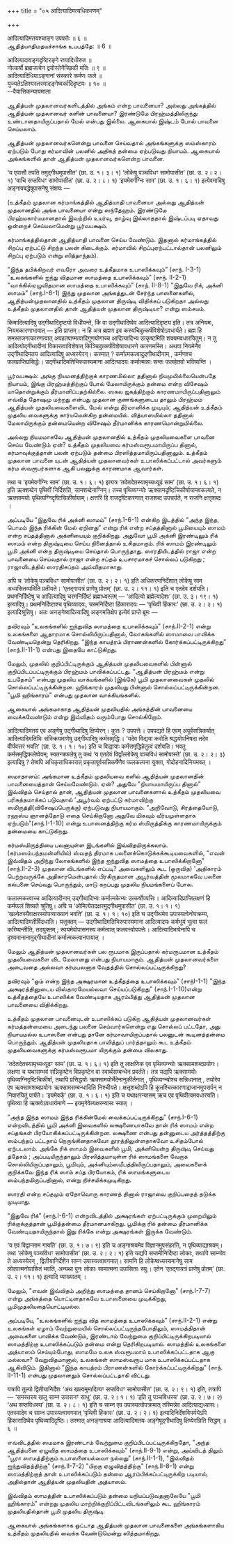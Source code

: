 +++
title = "०५ आदित्यादिमत्यधिकरणम्"

+++

आदित्यादिमतयश्चाङ्ग उपपत्तेः ॥ ६ ॥  
ஆதித்யாதிமதயச்சாங்க உபபத்தே: ॥ 6 ॥

आदित्यादावङ्गदृष्टिरङ्गे रव्यादिधीरुत ॥  
नोत्कर्षो ब्रह्मजत्वेन द्वयोस्तेनैच्छिकी मतिः ॥ ९ ॥  
आदित्यादिधियाऽङ्गानां संस्कारे कर्मणः फले ॥  
युज्यतेऽतिश्यस्तस्मादङ्गेष्वर्कादिदृष्टयः ॥ १० ॥  
--वैयासिकन्यायमाला

ஆதித்யன் முதலானவர்களிடத்தில் அங்கம் என்ற பாவனையா? அல்லது அங்கத்தில்
ஆதித்யன் முதலானவர் களின் பாவனையா? இரண்டுமே பிரஹ்மத்திலிருந்து
உண்டானதாயிருப்பதால் மேல் என்பது இல்லை. ஆகையால் இஷ்டம் போல் பாவனை
செய்யலாம்.

ஆதித்யன் முதலானவர்களென்று பாவனை செய்வதால் அங்கங்களுக்கு ஸம்ஸ்காரம்
ஏற்படும் போது கர்மாவின் பலனில் அதிகத் தன்மை ஏற்படுவது நியாயம். ஆகையால்
அங்கங்களில் தான் ஆதித்யன் முதலானவர்களென்ற பாவனை.

‘य एवासौ तपति तमुद्गीथमुपासीत’ (छा. उ. १। ३। १) ‘लोकेषु पञ्चविधꣳ
सामोपासीत’ (छा. उ. २। २। १) ‘वाचि सप्तविधꣳ सामोपासीत’ (छा. उ. २। ८।
१) ‘इयमेवर्गग्निः साम’ (छा. उ. १। ६। १) इत्येवमादिषु
अङ्गावबद्धेषूपासनेषु संशयः —

(உத்கீதம் முதலான கர்மாங்கத்தில் ஆதித்யாதி பாவனையா அல்லது ஆதித்யன்
முதலானதில் அங்க பாவனையா என்று ஸந்தேஹம். இரண்டுமே பிரஹ்மகார்யமானதால்
இவற்றில் உயர்வு, தாழ்வு இல்லாததால் இஷ்டப்படி ஏதாவது ஒன்றைச்
செய்யலாமென்று பூர்வபக்ஷம்.

கர்மாங்கத்தில்தான் ஆதித்யாதி பாவனை செய்ய வேண்டும். இதனால் கர்மாங்கத்தில்
சிறப்பு ஏற்பட்டு சிறந்த பலன் கிடைக்கும். கர்மாவில் சிறப்புஏற்பட்டால்தான்
பலனிலும் சிறப்பு ஏற்படும் என்று ஸித்தாந்தம்).

“இந்த தபிக்கிறவர் எவரோ அவரை உத்கீதமாக உபாஸிக்கவும்” (சாந். I-3-1)
“உலகங்களில் ஐந்து விதமான ஸாமத்தை உபாஸிக்கவும்” (சாந். II-2-1)
"வாக்கில்ஏழுவிதமான ஸாமத்தை உபாஸிக்கவும்" (சாந். II-8-1) "இதுவே ரிக்,
அக்னி ஸாமம்" (சாந்.I-6-1) இந்து முதலான அங்கத்துடன் சேர்ந்த பாஸனைகளில்,
ஆதித்யன்முதலானதில் உத்கீதம் முதலான திருஷ்டி விதிக்கப் படுகிறதா அல்லது
உத்கீதம் முதலானதில் தான் ஆதித்யன் முதலான திருஷ்டியா? என்று ஸம்சயம்.

किमादित्यादिषु उद्गीथादिदृष्टयो विधीयन्ते, किं वा उद्गीथादिष्वेव
आदित्यादिदृष्टय इति। तत्र अनियमः, नियमकारणाभावात् — इति प्राप्तम्। न
हि अत्र ब्रह्मण इव कस्यचिदुत्कर्षविशेषोऽवधार्यते। ब्रह्म हि
समस्तजगत्कारणत्वात् अपहतपाप्मत्वादिगुणयोगाच्च आदित्यादिभ्य उत्कृष्टमिति
शक्यमवधारयितुम्। न तु आदित्योद्गीथादीनां विकारत्वाविशेषात्
किञ्चिदुत्कर्षविशेषावधारणे कारणमस्ति। अथवा नियमेनैव उद्गीथादिमतय
आदित्यादिषु अध्यस्येरन्। कस्मात् ? कर्मात्मकत्वादुद्गीथादीनाम् ,
कर्मणश्च फलप्राप्तिप्रसिद्धेः। उद्गीथादिमतिभिरुपास्यमाना आदित्यादयः
कर्मात्मकाः सन्तः फलहेतवो भविष्यन्ति ।

பூர்வபக்ஷம்: அங்கு நியமனத்திற்குக் காரணமில்லா ததினால் நியமுமில்லையென்பதே
நியாயம், இங்கு பிரஹ்மத்திற்குப் போல் மேலாயிருக்கும் தன்மை என்ற விசேஷம்
யாதொன்றுக்கும் தீர்மானிப்பதற்கில்லை. ஸகல ஜகத்திற்கும்
காரணமாயிருப்பதினாலும் எவ்வித தோஷமு மற்றது என்பது முதலான குணங்களுடைய
தாலும் பிரஹ்மம் ஆதித்யன் முதலியவைகளைவிட மேல் என்று தீர்மானிக்க முடியும்;
ஆதித்யன் உத்கீதம் முதலிய வைகளுக்கு கார்யமென்கிற தன்மையில். வித்யாஸமில்லா
ததினால் மேலாயிருக்கும் தன்மையென்ற விசேஷம் தீர்மானிக்க காரணமொன்றுமில்லை.

அல்லது நியமமாகவே ஆதித்யன் முதலானதில் உத்கீதம் முதலியவைகளை பாவனை செய்ய
வேண்டும் ஏன்? உத்கீதம் முதலியவை கர்மஸ்வரூபமாயிருப்ப தினால்,
கர்மாவுக்குத்தான் பலன் ஏற்படும் தன்மை பிரஸித்தமாயிருப்பதினாலும்.
உத்கீதம் முதலான பாவனை யுடன் ஆதித்யன் முதலானவர்கள் உபாஸிக்கப்பட்டால்
அவர்களும் கர்ம ஸ்வரூபர்களாக ஆகி பலனுக்கு காரணமாக ஆவார்கள்.

तथा च ‘इयमेवर्गग्निः साम’ (छा. उ. १। ६। १) इत्यत्र
‘तदेतदेतस्यामृच्यध्यूढं साम’ (छा. उ. १। ६। १) इति ऋक्शब्देन पृथिवीं
निर्दिशति, सामशब्देनाग्निम्। तच्च पृथिव्यग्न्योः
ऋक्सामदृष्टिचिकीर्षायामवकल्पते, न ऋक्सामयोः
पृथिव्यग्निदृष्टिचिकीर्षायाम्। क्षत्तरि हि राजदृष्टिकरणात् राजशब्द
उपचर्यते, न राजनि क्षत्तृशब्दः ।

அப்படியே “இதுவே ரிக் அக்னி ஸாமம்" (சாந்.1-6-1) என்கிற இடத்தில் “அந்த
இந்த, பொமம் இந்த ரிக்கின் மேல் ஏறினது” என்று ரிக் என்ற சப்தத்தினால்
பூமியையும் ஸாமம் என்ற சப்தத்தினால் அக்னியையும் குறிக்கிறது. அதுவோ பூமி
அக்னி இரண்டிலும் ரிக் ஸாமம் என்ற திருஷ்டியை செய்ய நினைத்தால் உசிதமாகும்.
ரிக் ஸாமம் இரண்டிலும் பூமி அக்னி என்ற திருஷ்டியை செய்தால் பொருந்தாது.
ஸாரதியிடத்தில் ராஜா என்ற பாவனையை செய்வதால் ராஜா என்ற சப்தம் உபசாரமாகச்
சொல்லப் படுகிறது ; ராஜாவிடத்தில் ஸாரதிசப்தம் அவ்விதமாகாது.

अपि च ‘लोकेषु पञ्चविधꣳ सामोपासीत’ (छा. उ. २। २। १) इति
अधिकरणनिर्देशात् लोकेषु साम अध्यसितव्यमिति प्रतीयते। ‘एतद्गायत्रं
प्राणेषु प्रोतम्’ (छा. उ. २। ११। १) इति च एतदेव दर्शयति।
प्रथमनिर्दिष्टेषु च आदित्यादिषु चरमनिर्दिष्टं ब्रह्माध्यस्तम् — ‘आदित्यो
ब्रह्मेत्यादेशः’ (छा. उ. ३। १९। १) इत्यादिषु। प्रथमनिर्दिष्टाश्च
पृथिव्यादयः, चरमनिर्दिष्टा हिंकारादयः — ‘पृथिवी हिंकारः’ (छा. उ. २। २।
१) इत्यादिश्रुतिषु। अतः अनङ्गेष्वादित्यादिषु अङ्गमतिक्षेप इत्येवं
प्राप्ते ब्रूमः —

தவிரவும் “உலகங்களில் ஐந்துவித ஸாமத்தை உபாஸிக்கவும்" (சாந்.II-2-1) என்று
உலகங்களை ஆதாரமாக சொல்லியிருப்பதினால், லோகங்களில் ஸாமாவை பாவிக்க
வேண்டியதென்று தெரிகிறது. “இந்த காயத்ரம் பிராணன்களில்
கோர்க்கப்பட்டிருக்கிறது” (சாந்.II-11-1) என்பது இதையே காட்டுகிறது.

மேலும், முதலில் குறிப்பிட்டிருக்கும் ஆதித்யன் முதலியவைகளில் பின்னால்
குறிப்பிடப்பட்டிருக்கும் பிரஹ்மம் பாவிக்கப்பட்டது. “ஆதித்யன் பிரஹ்மம்
என்று உபதேசம்” என்பது முதலிய வாக்யங்களில் (இங்கே) பூமி முதலானவைகள்
முதலில் சொல்லப்பட்டிருக்கின்றன. ஹிங்காரம் முதலியது பின்னால்
சொல்லப்பட்டிருக்கின்றன. "பூமி ஹிங்காரம்" என்பது முதலான வாக்கியங்களில்.

ஆகையால் அங்கமாகாத ஆதித்யன் முதலியதில் அங்கத்தின் பாவனையை வைக்கவேண்டும்
என்று இவ்விதம் வரும்போது சொல்கிறோம்.

आदित्यादिमतय एव अङ्गेषु उद्गीथादिषु क्षिप्येरन्। कुतः ? उपपत्तेः।
उपपद्यते हि एवम् अपूर्वसन्निकर्षात् आदित्यादिमतिभिः संस्क्रियमाणेषु
उद्गीथादिषु कर्मसमृद्धिः। ‘यदेव विद्यया करोति श्रद्धयोपनिषदा तदेव
वीर्यवत्तरं भवति’ (छा. उ. १। १। १०) इति च विद्यायाः
कर्मसमृद्धिहेतुत्वं दर्शयति। भवतु कर्मसमृद्धिफलेष्वेवम्; स्वतन्त्रफलेषु
तु कथं ‘य एतदेवं विद्वाँल्लोकेषु पञ्चविधं सामोपास्ते’ (छा. उ. २। २। ३)
इत्यादिषु ? तेष्वपि अधिकृताधिकारात् प्रकृतापूर्वसन्निकर्षेणैव फलकल्पना
युक्ता, गोदोहनादिनियमवत् ।

ஸமாதானம்: அங்கமான உத்கீதம் முதலியவை களில் ஆதித்யன் முதலானதின்
பாவனையைத்தான் செய்யவேண்டும். ஏன்? அதுவே "நியாயமாயிருப்ப தினால்” இவ்விதம்
செய்தால் தான், ஆதித்யன் முதலான பாவனைகளால் உத்கீதம் முதலியவை
பரிசுத்தமாக்கப் படுவதால் ‘அபூர்வம் ஏற்பட்டு கர்மாவிற்கு
ஸமிருத்தி(விசேஷப்பெருக்கு) ஏற்படுவது நியாயமாகும். “அறிவோடு, சிரத்தையோடு,
ரஹஸ்ய ஞானத்தோடு எதை செய்கிறானோ அதுவே மிகவும் வீர்யமுள்ளதாக
ஏற்படும்”(சாந்.I-1-10) என்று உபாஸனத்திற்கு கர்ம ஸ்மிருத்திக்கு
காரணமாயிருக்கும் தன்மையை காட்டுகிறது.

கர்மஸ்மிருத்தியை பலனாயுள்ள இடங்களில் இவ்விதமிருக்கலாம்.
(கர்மஸம்பந்தமன்னியில்) ஸ்வதந் திரமாக பலனைக்கொடுக்கக்கூடியவைகளில், “எவன்
இவ்விதம் அறிந்து லோகங்களில் இந்த ஐந்துவித ஸாமத்தை உபாஸிக்கிறானோ"
(சாந்.II-2-3) முதலான விடங்களில் எப்படி? அவைகளிலும் கூட (ஒருவித)
'அதிகாரம் பெற்றவருக்கே அதிகாரமென்பதால் பிரகிருதமான அபூர்வத்தின் மூலமாகவே
பலனை கல்பனை செய்வது பொருந்தும், மாடு கறப்பது முதலிய நியமங்களைப் போல.

फलात्मकत्वाच्च आदित्यादीनाम् उद्गीथादिभ्यः कर्मात्मकेभ्यः
उत्कर्षोपपत्तिः। आदित्यादिप्राप्तिलक्षणं हि कर्मफलं शिष्यते श्रुतिषु।
अपि च ‘ओमित्येतदक्षरमुद्गीथमुपासीत’ (छा. उ. १। १। १)
‘खल्वेतस्यैवाक्षरस्योपव्याख्यानं भवति’ (छा. उ. १। १। १०) इति च
उद्गीथमेव उपास्यत्वेनोपक्रम्य, आदित्यादिमतीर्विदधाति। यत्तूक्तम् —
उद्गीथादिमतिभिरुपास्यमाना आदित्यादयः कर्मभूयं भूत्वा फलं करिष्यन्तीति,
तदयुक्तम् ; स्वयमेवोपासनस्य कर्मत्वात् फलवत्त्वोपपत्तेः।
आदित्यादिभावेनापि च दृश्यमानानामुद्गीथादीनां कर्मात्मकत्वानपायात् ।

மேலும் ஆதித்யன் முதலானவர்கள் பல ரூபமாக இருப்பதால் கர்மரூபமான உத்கீதம்
முதலியவைகளை விட மேலானது என்பது நியாயமாகும். ஆதித்யன் முதலானவர்களை அடைவதை
அல்லவா கர்மபலனாக வேதத்தில் சொல்லப்பட்டிருக்கிறது?

தவிரவும் “ஓம் என்ற இந்த அக்ஷரமான உத்கீதத்தை உபாஸிக்கவும்” (சாந்I-1-1)
"இந்த அக்ஷரத்தினுடைய விஸ்தாரமேயல்லவா செய்யப்படுகிறது" (சாந்.I-1-10)என்று
உத்கீதத்தையே உபாஸிக்க வேண்டியதாக ஆரம்பித்து ஆதித்யன் முதலான பாவனையை
விதிக்கிறது.

உத்கீதம் முதலான பாவனையுடன் உபாஸிக்கப் படுகிற ஆதித்யன் முதலானவர்கள்
கர்மத்தன்மையை அடைந்து பலனை செய்வார்களென்று எது சொல்லப் பட்டதோ, அது
நியாயமல்ல உபாஸனை என்பது தானே கர்மாவாயிருப்பதால் பலனுடன் கூடினத்தன்மை
பொருந்தும். ஆதித்யன் முதலியதாக பாவித்துப் பார்த்தாலும் கூட உத்கீதம்
முதலியவைகளுக்கு கர்மஸ்வரூபமா யிருக்கும் தன்மை விலகாது.

‘तदेतदेतस्यामृच्यध्यूढꣳ साम’ (छा. उ. १। ६। १) इति तु लाक्षणिक एव
पृथिव्यग्न्योः ऋक्सामशब्दप्रयोगः। लक्षणा च यथासम्भवं सन्निकृष्टेन
विप्रकृष्टेन वा स्वार्थसम्बन्धेन प्रवर्तते। तत्र यद्यपि ऋक्सामयोः
पृथिव्यग्निदृष्टिचिकीर्षा, तथापि प्रसिद्धयोः ऋक्सामयोर्भेदेनानुकीर्तनात्
, पृथिव्यग्न्योश्च सन्निधानात् , तयोरेव एष ऋक्सामशब्दप्रयोगः
ऋक्सामसम्बन्धादिति निश्चीयते। क्षत्तृशब्दोऽपि हि
कुतश्चित्कारणाद्राजानमुपसर्पन् न निवारयितुं पार्यते। ‘इयमेवर्क्’ (छा.
उ. १। ६। १) इति च यथाक्षरन्यासम् ऋच एव पृथिवीत्वमवधारयति। पृथिव्या हि
ऋक्त्वेऽवधार्यमाणे — इयमृगेवेत्यक्षरन्यासः स्यात् ।

“அந்த இந்த ஸாமம் இந்த ரிக்கின்மேல் வைக்கப்பட்டிருக்கிறது" (சாந்.I-6-1)
என்றவிடத்தில் பூமி அக்னி இவைகளில் லக்ஷணையாகவே தான் ரிக் ஸாமம் என்ற
சப்தங்கள் பிரயோகிக்கப்பட்டிருக்கின்றன. லக்ஷணை என்பது தன்னுடைய
அர்த்தத்திற்கு ஸம்பந்தப் பட்டதாய் நெருங்கினதாகவோ தூரத்திலுள்ளதாகவோ
உசிதம்போல் ஏற்படலாம். அங்கே ரிக் ஸாமம் இவைகளில் பூமி, அக்னியென்ற
திருஷ்டி செய்வது த்தேசம் ; அப்படியிருந்தாலும் பிரஸித்தமாயுள்ள ரிக்
ஸாமங்களை வேறாக சொல்லியிருப்பதாலும், பூமியும்,
அக்னியும்ஸமீபத்திலிருப்பதாலும், அவைகளைக் குறிக்கவே இந்த ரிக் ஸாம் சப்த
பிரயோகம், ரிக் ஸாமங்களுடைய ஸம்பந்தமிருப்பதினால், என்று
நிச்சயிக்கமுடிகிறது.

ஸாரதி என்ற சப்தமும் ஏதோவொரு காரணத் தினால் ராஜாவை குறிப்பதைத் தடுக்க
முடியாது.

“இதுவே ரிக்” (சாந்.I-6-1) என்றவிடத்தில் அக்ஷரங்கள் ஏற்பட்டிருக்கும்
முறையிலும் ரிக்குக்குத்தான் பூமித்தன்மை தீர்மானமாகிறது. பூமிக்கு ரிக்
தன்மை தீர்மானிக்க வேண்டியதாயிருந்தால் இது ரிக்கே என்று அக்ஷரங்கள் இருக்க
வேண்டும்.

‘य एवं विद्वान्साम गायति’ (छा. उ. १। ७। ९) इति च अङ्गाश्रयमेव
विज्ञानमुपसंहरति, न पृथिव्याद्याश्रयम्। तथा ‘लोकेषु पञ्चविधꣳ सामोपासीत’
(छा. उ. २। २। १) इति यद्यपि सप्तमीनिर्दिष्टा लोकाः, तथापि साम्न्येव ते
अध्यस्येरन् , द्वितीयानिर्देशेन साम्न उपास्यत्वावगमात्। सामनि हि
लोकेष्वध्यस्यमानेषु साम लोकात्मनोपासितं भवति, अन्यथा पुनः लोकाः
सामात्मना उपासिताः स्युः। एतेन ‘एतद्गायत्रं प्राणेषु प्रोतम्’ (छा. उ.
२। ११। १) इत्यादि व्याख्यातम् ।

மேலும், "எவன் இவ்விதம் அறிந்து ஸாமத்தை தானம் செய்கிறானோ" (சாந்.I-7-7)
என்று அங்கத்தை யொட்டினதாகவே உபாஸனையை முடிக்கிறது,
பூமிமுதலியதையொட்டியல்ல.

அப்படியே, “உலகங்களில் ஐந்து வித ஸாமத்தை உபாஸிக்கவும்” (சாந்.II-2-1)
என்று உலகங்கள் ஏழாம் வேற்றுமையில் சொல்லப்பட்டிருந்தபோதிலும், ஸாமத்திதான்
அவைகளை பாவிக்க வேண்டும், இரண்டாம் வேற்றுமை குறிப்பிட்டிருக்கிறபடியால்
ஸாமத்திற்கு உபாஸிக்கப்படும் தன்மை என்று தெரிகிறபடியால். ஸாமத்தில்
உலகங்களை அத்யாஸம் செய்யும்போது, ஸாமமே உலக ஸ்வரூபமாய் உபாஸிக்கப்பட்டதாக
ஆகு மல்லவா? வேறுவிதமானால், உலகங்கள் ஸாமஸ்வரூப மாக உபாஸிக்கப்பட்டதாக
ஆகிவிடும். இதினால் “இந்த காயத்ரம் பிராணன்களில் கோர்க்கப்பட்டிருக்கிறது"
(சாந். II-11-1) என்பது முதலானதும் சொல்லப்பட்டதாகி விட்டது.

यत्रापि तुल्यो द्वितीयानिर्देशः ‘अथ खल्वमुमादित्यꣳ सप्तविधꣳ सामोपासीत’
(छा. उ. २। ९। १) इति, तत्रापि — ‘समस्तस्य खलु साम्न उपासनꣳ साधु’ (छा.
उ. २। १। १) ‘इति तु पञ्चविधस्य’ (छा. उ. २। ७। २) ‘अथ सप्तविधस्य’
(छा. उ. २। ८। १) इति च साम्न एव उपास्यत्वोपक्रमात् तस्मिन्नेव
आदित्याद्यध्यासः। एतस्मादेव च साम्न उपास्यत्वावगमात् ‘पृथिवी हिंकारः’
(छा. उ. २। २। १) इत्यादिनिर्देशविपर्ययेऽपि हिंकारादिष्वेव
पृथिव्यादिदृष्टिः। तस्मात् अनङ्गाश्रया आदित्यादिमतयः अङ्गेषूद्गीथादिषु
क्षिप्येरन्निति सिद्धम् ॥ ६ ॥

எவ்விடத்தில் ஸமமாக இரண்டாம் வேற்றுமை குறிப்பிடப்பட்டிருக்கிறதோ, "அந்த
ஆதித்யனை ஏழுவித ஸாமத்தை உபாஸிக்கவும்" (சாந்.II-9-1) என்று, அவ்விடத்
திலும் “பூரா ஸாமத்திற்கும் உபாஸனையல்லவா நல்லது” (சாந்.II-1-1), "இவ்விதம்
ஐந்துவிதத்திற்கு" (சாந்.II-7-2) "பிறகு ஏழுவிதத்திற்கு" (சாந்.II-8-1)
என்று ஸாமத்திற்குத் தான் உபாஸிக்கப்படும் தன்மை ஆரம்பிக்கப்பட்டிருக்கிற
படியால், அதில்தான் ஆதித்யன் முதலியதின் அத்யாஸம்.

இவ்விதம் ஸாமத்தின் உபாஸிக்கப்படும் தன்மை யறியப்படுவதனாலேயே "பூமி
ஹிங்காரம்” என்றது முதலிய மாற்றிக்குறிப்பிட்டவிடங்களிலும் கூட ஹிங்காரம்
முதலியதில்தான் பூமி முதலிய திருஷ்டி.

ஆகையால் அங்கங்களாக ஓட்டாத ஆதித்யன் முதலான பாவனைகளை அங்கங்களாகிய உத்கீதம்
முதலியதில் வைக்க வேண்டுமென்று ஸித்தமாகிறது.
